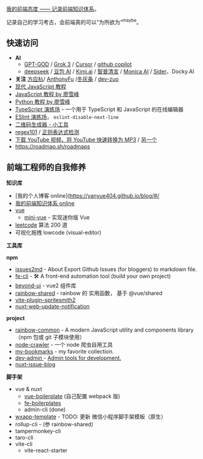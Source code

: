 [我的前端态度 —— 记录前端知识体系](https://yanyue404.github.io/fe-attitude/)。

记录自己的学习考古，会前端真的可以“为所欲为”<sup>maybe</sup>。

## 快速访问

- **AI**
  - [GPT-GOD](https://gptgod.online/) / [Grok 3](https://grok.com/?referrer=website) / [Cursor](https://www.cursor.com/cn) / [github copilot](https://github.com/copilot)
  - [deepseek](https://chat.deepseek.com/) / [豆包 AI](https://www.doubao.com/chat/) / [Kimi.ai](https://kimi.moonshot.cn/) / [智普清言](https://chatglm.cn/) / [Monica AI](https://monica.im/) / [Sider](https://sider.ai/)、Docky.AI
- **关注** [方应杭](https://space.bilibili.com/4349808)/ [AnthonyFu](https://space.bilibili.com/668380) /[冬灰条](https://space.bilibili.com/8212729) / [dev-zuo](https://space.bilibili.com/486840111)
- [现代 JavaScript 教程](https://zh.javascript.info/)
- [JavaScript 教程 by 廖雪峰](https://www.liaoxuefeng.com/wiki/1022910821149312)
- [Python 教程 by 廖雪峰](https://liaoxuefeng.com/books/python/introduction/index.html)
- [TypeScript 演练场](https://www.typescriptlang.org/zh/play/) - 一个用于 TypeScript 和 JavaScript 的在线编辑器
- [ESlint 演练场](https://zh-hans.eslint.org/play/)， `eslint-disable-next-line`
- [二维码生成器 - 小工具](https://ftest.tk.cn/tk-online/common/smallfunc/#/qrcode/index)
- [regex101](https://regex101.com/) / [正则表达式检测](https://zhengze.bmcx.com/)
- [下载 YouTube 视频，将 YouTube 快速转换为 MP3](https://www.y2meta.com/zh-cn116) / [另一个](https://y2mate.lol/)
- https://roadmap.sh/roadmaps

## 前端工程师的自我修养

**知识库**

- [我的个人博客 online](https://yanyue404.github.io/blog/#/
- [我的前端知识体系 online](https://yanyue404.github.io/fe-attitude/)
- [vue](https://github.com/yanyue404/vue)
  - [mini-vue](https://github.com/yanyue404/mini-vue) - 实现迷你版 Vue
- [leetcode](https://github.com/yanyue404/leetcode) 算法 200 道
- 可视化拖拽 lowcode (visual-editor)

**工具库**

**npm**

- [issues2md](https://github.com/yanyue404/issues2md) - About Export Github Issues (for bloggers) to markdown file.
- [fe-cli](https://github.com/yanyue404/fe-cli) - 🛠️ A front-end automation tool (build your own project)
- [beyond-ui](https://github.com/yanyue404/beyond-ui) - vue2 组件库
- [rainbow-shared](https://github.com/yanyue404/rainbow-shared) - rainbow 的 实用函数， 基于 @vue/shared
- [vite-plugin-spritesmith2](https://github.com/yanyue404/vite-plugin-spritesmith2)
- [nuxt-web-update-notification](https://github.com/yanyue404/nuxt-web-update-notification)

**project**

- [rainbow-common](https://github.com/rainbow-design/rainbow-common) - A modern JavaScript utility and components library （npm 包或 git 子模块使用）
- [node-crawler](https://github.com/yanyue404/node-crawler) - 一个 node 爬虫自用工具
- [my-bookmarks](https://github.com/yanyue404/my-bookmarks) - my favorite collection.
- [dev-admin ](https://github.com/yanyue404/dev-admin) - [Admin tools for development.](https://yanyue404.github.io/dev-admin/)
- [nuxt-issue-blog](https://github.com/yanyue404/nuxt-issue-blog)

**脚手架**

- vue & nuxt
  - [vue-boilerplate](https://github.com/yanyue404/vue-boilerplate) (自己配置 webpack 版)
  - [fe-boilerplates](https://github.com/rainbow-design/fe-boilerplates)
  - admin-cli (done)
- [wxapp-template](https://github.com/rainbow-design/wxapp-template) - TODO: 更新 微信小程序脚手架模板（原生）
- rollup-cli - (参 rainbow-shared)
- tampermonkey-cli
- taro-cli
- vite-cli
  - vite-react-starter
